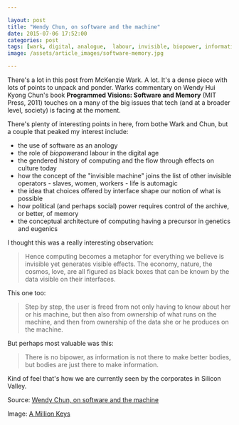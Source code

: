 ```yaml
---

layout: post
title: "Wendy Chun, on software and the machine"
date: 2015-07-06 17:52:00
categories: post
tags: [wark, digital, analogue,  labour, invisible, biopower, information]
image: /assets/article_images/software-memory.jpg

---
```


There's a lot in this post from McKenzie Wark. A lot. It's a dense piece with lots of points to unpack and ponder. Warks commentary on Wendy Hui Kyong Chun's book **Programmed Visions: Software and Memory** (MIT Press, 2011) touches on a many of the big issues that tech (and at a broader level, society) is facing at the moment. 

There's plenty of interesting points in here, from bothe Wark and Chun,  but a couple that peaked my interest include:

- the use of software as an anology
- the role of *biopower*and labour  in the digital age
- the gendered history of computing and the flow through effects on culture today
- how the concept of the  "invisible machine" joins the list of other invisible operators - slaves, women, workers - life is automagic 
- the idea that choices offered by interface shape our notion of what is possible
- how political (and perhaps social) power requires control of the archive, or better, of memory 
- the conceptual architecture of computing having a precursor  in genetics and eugenics

I thought this was a really interesting observation: 

>Hence computing becomes a metaphor for everything we believe is invisible yet generates visible effects. The economy, nature, the cosmos, love, are all figured as black boxes that can be known by the data visible on their interfaces.

This one too:

>Step by step, the user is freed from not only having to know about her or his machine, but then also from ownership of what runs on the machine, and then from ownership of the data she or he produces on the machine.

But perhaps most valuable was this:

>There is no bipower, as information is not there to make better bodies, but bodies are just there to make information.

Kind of feel that's how we are currently seen by the corporates in Silicon Valley. 

Source: [Wendy Chun, on software and the machine](http://www.publicseminar.org/2015/07/chun/#)

Image: [A Million Keys](http://amillionkeys.com/writing/wendy-hui-kyong-chun-programmed-visions-software-and-memory-co-authored-with-lisa-gitelman/)